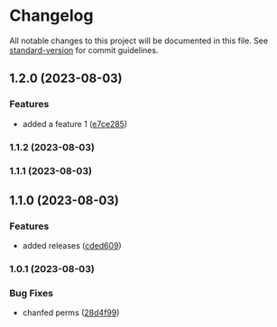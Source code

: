 # Changelog

All notable changes to this project will be documented in this file. See [standard-version](https://github.com/conventional-changelog/standard-version) for commit guidelines.

## 1.2.0 (2023-08-03)


### Features

* added a feature 1 ([e7ce285](https://github.com/jlsude/testing-release/commit/e7ce28561623b3ebda891b1456d9486f65391459))

### 1.1.2 (2023-08-03)

### 1.1.1 (2023-08-03)

## 1.1.0 (2023-08-03)


### Features

* added releases ([cded609](https://github.com/jlsude/testing-release/commit/cded6099f54fbbdc40b8421981ca3cd14fc05596))

### 1.0.1 (2023-08-03)


### Bug Fixes

* chanfed perms ([28d4f99](https://github.com/jlsude/testing-release/commit/28d4f993e4640043f40b4b20f222f34812919c52))
